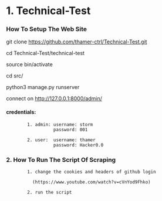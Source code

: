 # 1. Technical-Test

### How To Setup The Web Site

git clone https://github.com/thamer-ctrl/Technical-Test.git

cd Technical-Test/technical-test

source bin/activate

cd src/

python3 manage.py runserver

connect on http://127.0.0.1:8000/admin/

#### credentials:
            1. admin: username: storm
                      password: 001
                      
            2. user:  username: thamer
                      password: Hacker0.0

### 2. How To Run The Script Of Scraping

            1. change the cookies and headers of github login
            
              (https://www.youtube.com/watch?v=cVnYod9Fhko)
              
            2. run the script
